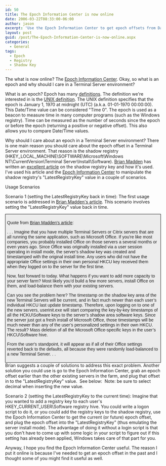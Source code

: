```yaml
---
id: 50
title: The Epoch Information Center is now online
date: 2006-03-22T08:33:00-06:00
author: jason
excerpt: 'Use the Epoch Information Center to get epoch offsets from Date/Time values, or get Date/Time values from an epoch offset.  This information is useful for things like manipulating the Terminal Server shadow registry.'
layout: post
guid: /post/The-Epoch-Information-Center-is-now-online.aspx
categories:
  - General
tags:
  - Epoch
  - Registry
  - Shadow Key
---
```

The what is now online? The <a href="https://www.epochconverter.com/">Epoch Information Center</a>. Okay, so what is an epoch and why should I care in a Terminal Server environment?

<span class="heading">What is an epoch?</span>
Epoch has many <a href="http://dictionary.reference.com/search?q=epoch" target="_blank" rel="noopener">definitions</a>. The definition we're interested in is the <a href="http://en.wikipedia.org/wiki/Unix_epoch" target="_blank" rel="noopener">UNIX definition</a>. The UNIX definition specifies that the epoch is January 1, 1970 at midnight (UTC) (a.k.a. 01-01-1970 00:00:00). This Date/Time value can be considered "Time 0". The epoch is used as a beacon to measure time in many computer programs (such as the Windows registry). Time can be measured as the number of seconds since the epoch or before the epoch (returning a positive or negative offset). This also allows you to compare Date/Time values.

<span class="heading">Why should I care about an epoch in a Terminal Server environment?</span>
There is one main reason you should care about the epoch offset in a Terminal Server environment. That reason is the shadow registry (HKEY_LOCAL_MACHINE\SOFTWARE\Microsoft\Windows NT\CurrentVersion\Terminal Server\Install\Software). <a href="http://www.brianmadden.com" target="_blank" rel="noopener">Brian Madden</a> has written an <a href="http://www.brianmadden.com/content/content.asp?id=224" target="_blank" rel="noopener">excellent article</a> on the shadow registry key and how it's used. I've used his article and the <a href="https://www.epochconverter.com/">Epoch Information Center</a> to manipulate the shadow registry's "LatestRegistryKey" value in a couple of scenarios.

<span class="heading">Usage Scenarios</span>

<span class="heading">Scenario 1 (setting the LatestRegistryKey back in time):</span>
The first usage scenario is addressed in <a href="http://www.brianmadden.com/content/content.asp?id=224" target="_blank" rel="noopener">Brian Madden's article</a>. This scenario involves setting the "LatestRegistryKey" value back in time.
<div style="border: 1px solid #000; padding: 5px; background-color: #ececec; font-family: Arial, Sans-Serif;">

Quote from <a href="http://www.brianmadden.com/content/content.asp?id=224" target="_blank" rel="noopener">Brian Madden's article</a>:

. . . Imagine that you have multiple Terminal Servers or Citrix servers that are all running the same application, such as Microsoft Office. If you're like most companies, you probably installed Office on those servers a several months or even years ago. Since Office was originally installed via a user session operating in install mode, the server's shadow key was created and timestamped with the original install time. Any users who did not have the appropriate Office settings in their own personal HKCU key received them when they logged on to the server for the first time.

Now, fast forward to today. What happens if you want to add more capacity to your server farm? Most likely you’d build a few more servers, install Office on them, and load-balance them with your existing servers.

Can you see the problem here? The timestamp on the shadow key area of the new Terminal Servers will be current, and in fact much newer than each user’s individual HKCU last update timestamp. Therefore, upon logging on to one of the new servers, userinit.exe will start comparing the key-by-key timestamps of all the HCKU\Software keys to the server’s shadow area software keys. Since the server just got a fresh install of Microsoft Office, those timestamps will be much newer than any of the user’s personalized settings in their own HKCU. The result? Mass deletion of all the Microsoft Office-specific keys in the user’s HKCU\Software hive.

From the user's standpoint, it will appear as if all of their Office settings reverted back to the defaults, all because they were randomly load-balanced to a new Terminal Server. . .

</div>
Brian suggests a couple of solutions to address this exact problem. Another solution you could use is go to the Epoch Information Center, grab an epoch offset earlier than the other existing servers in the farm, and plug that offset in to the "LatestRegistryKey" value.  See below:

<img src="http://www.jasonconger.com/images/articleImages/EpochInformationCenter/LatestRegistryKey.gif" alt="" />
Note: be sure to select decimal when inserting the new value.

<span class="heading">Scenario 2 (setting the LatestRegistryKey to the current time):</span>
Imagine that you wanted to add a registry key to each user's HKEY_CURRENT_USER\Software registry hive. You could write a logon script to do it, or you could add the registry keys to the shadow registry, use the Epoch Information Center to get the current (or future) epoch offset, and plug the epoch offset into the "LatestRegistryKey" (thus emulating the server install mode). The advantage of doing it without a login script is that you don't have to come up with some logic in your script to figure out if this setting has already been applied, Windows takes care of that part for you.

Anyway, I hope you find the Epoch Information Center useful. The reason I put it online is because I've needed to get an epoch offset in the past and I thought some of you might find it useful as well.